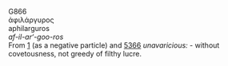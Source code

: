 <body>
  <p>G866<br>  ἀφιλάργυρος  <br> aphilarguros  <br><i>af-il-ar‘-goo-ros </i><br>From <a href="g0001.htm">1</a> (as a negative particle) and <a href="g5366.htm">5366</a>  <i>unavaricious:</i> - without covetousness, not greedy of filthy lucre.<br></p>
 </body>